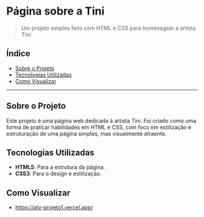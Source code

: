 # Página sobre a Tini

> Um projeto simples feito com HTML e CSS para homenagear a artista Tini.

## Índice

- [Sobre o Projeto](#sobre-o-projeto)
- [Tecnologias Utilizadas](#tecnologias-utilizadas)
- [Como Visualizar](#como-visualizar)
---

## Sobre o Projeto

Este projeto é uma página web dedicada à artista Tini. Foi criado como uma forma de praticar habilidades em HTML e CSS, com foco em estilização e estruturação de uma página simples, mas visualmente atraente.

## Tecnologias Utilizadas

- **HTML5**: Para a estrutura da página.  
- **CSS3**: Para o design e estilização.

## Como Visualizar

- https://atv-projeto1.vercel.app/

  
